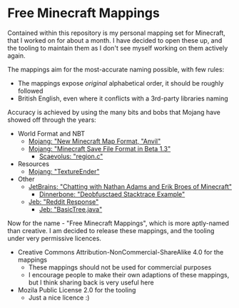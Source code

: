 Free Minecraft Mappings
=======================

Contained within this repository is my personal mapping set for Minecraft, that I worked on for
about a month. I have decided to open these up, and the tooling to maintain them as I don't see
myself working on them actively again.

The mappings aim for the most-accurate naming possible, with few rules:

- The mappings expose *original* alphabetical order, it should be roughly followed
- British English, even where it conflicts with a 3rd-party libraries naming

Accuracy is achieved by using the many bits and bobs that Mojang have showed off through the years:

- World Format and NBT
  - [Mojang: "New Minecraft Map Format, "Anvil"](https://mojang.com/2012/02/new-minecraft-map-format-anvil/)
  - [Mojang: "Minecraft Save File Format in Beta 1.3"](https://mojang.com/2011/02/minecraft-save-file-format-in-beta-1-3/)
    - [Scaevolus: "region.c"](https://web-beta.archive.org/web/*/https://mod.ifies.com/f/110216/region.c)
- Resources
  - [Mojang: "TextureEnder"](https://github.com/Mojang/TextureEnder)
- Other
  - [JetBrains: "Chatting with Nathan Adams and Erik Broes of Minecraft"](https://blog.jetbrains.com/blog/2014/02/20/chatting-with-nathan-adams-and-erik-broes-of-minecraft/)
    - [Dinnerbone: "Deobfusctaed Stacktrace Example"](https://gist.github.com/Dinnerbone/f21e075315aa10058077/)
  - [Jeb: "Reddit Response"](https://www.reddit.com/r/Minecraft/comments/1m97cw/while_you_are_all_crying_over_the_name_change_of/cc7f8s5/)
    - [Jeb: "BasicTree.java"](https://pastebin.com/XBLdGqXQ)
    
Now for the name - "Free Minecraft Mappings", which is more aptly-named than creative. I am decided
to release these mappings, and the tooling under very permissive licences.

- Creative Commons Attribution-NonCommercial-ShareAlike 4.0 for the mappings
  - These mappings should not be used for commercial purposes
  - I encourage people to make their own adaptions of these mappings, but I think sharing back is
    very useful here
- Mozila Public License 2.0 for the tooling
  - Just a nice licence :)
